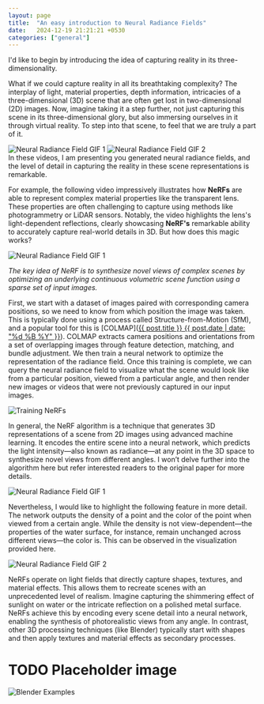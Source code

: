 ```yaml
---
layout: page
title:  "An easy introduction to Neural Radiance Fields"
date:   2024-12-19 21:21:21 +0530
categories: ["general"]
---
```

I'd like to begin by introducing the idea of capturing reality in its three-dimensionality.​

What if we could capture reality in all its breathtaking complexity? The interplay of light, material properties, depth information, intricacies of a three-dimensional (3D) scene that are often get lost in two-dimensional (2D) images. Now, imagine taking it a step further, not just capturing this scene in its three-dimensional glory, but also immersing ourselves in it through virtual reality. To step into that scene, to feel that we are truly a part of it.​
<div class="gif-pair">
    <img src="{{ '/assets/2024-12-19/ingp_what_if_1.gif' | prepend: site.baseurl }}" alt="Neural Radiance Field GIF 1">
    <img src="{{ '/assets/2024-12-19/ingp_what_if_2.gif' | prepend: site.baseurl }}" alt="Neural Radiance Field GIF 2">
</div>
In these videos, I am presenting you generated neural radiance fields, and the level of detail in capturing the reality in these scene representations is remarkable.​

For example, the following video impressively illustrates how **NeRFs** are able to represent complex material properties like the transparent lens. These properties are often challenging to capture using methods like photogrammetry or LiDAR sensors. Notably, the video highlights the lens's light-dependent reflections, clearly showcasing **NeRF's** remarkable ability to accurately capture real-world details in 3D. But how does this magic works?​

<img src="{{ '/assets/2024-12-19/sensor_ngp.gif' | prepend: site.baseurl }}" alt="Neural Radiance Field GIF 1">

*The key idea of NeRF is to synthesize novel views of complex scenes by optimizing an underlying continuous volumetric scene function using a sparse set of input images.*

First, we start with a dataset of images paired with corresponding camera positions, so we need to know from which position the image was taken. This is typically done using a process called Structure-from-Motion (SfM), and a popular tool for this is [COLMAP](<a href="{{ post.url | prepend: site.baseurl }}"><span class="post-teaser__title">{{ post.title }}</span> <span class="post-teaser__date">{{ post.date | date: "%d %B %Y" }}</span></a>). COLMAP extracts camera positions and orientations from a set of overlapping images through feature detection, matching, and bundle adjustment. We then train a neural network to optimize the representation of the radiance field. Once this training is complete, we can query the neural radiance field to visualize what the scene would look like from a particular position, viewed from a particular angle, and then render new images or videos that were not previously captured in our input images.

<img src="{{ '/assets/2024-12-19/input_output_nerfs.png' | prepend: site.baseurl }}" alt="Training NeRFs">

In general, the NeRF algorithm is a technique that generates 3D representations of a scene from 2D images using advanced machine learning. It encodes the entire scene into a neural network, which predicts the light intensity—also known as radiance—at any point in the 3D space to synthesize novel views from different angles. I won’t delve further into the algorithm here but refer interested readers to the original paper for more details.

<img src="{{ '/assets/2024-12-19/nerfs_process.png' | prepend: site.baseurl }}" alt="Neural Radiance Field GIF 1">

Nevertheless, I would like to highlight the following feature in more detail. The network outputs the density of a point and the color of the point when viewed from a certain angle. While the density is not view-dependent—the properties of the water surface, for instance, remain unchanged across different views—the color is. This can be observed in the visualization provided here.

<img src="{{ '/assets/2024-12-19/radiance_field.png' | prepend: site.baseurl }}" alt="Neural Radiance Field GIF 2">

NeRFs operate on light fields that directly capture shapes, textures, and material effects. This allows them to recreate scenes with an unprecedented level of realism. Imagine capturing the shimmering effect of sunlight on water or the intricate reflection on a polished metal surface. NeRFs achieve this by encoding every scene detail into a neural network, enabling the synthesis of photorealistic views from any angle. In contrast, other 3D processing techniques (like Blender) typically start with shapes and then apply textures and material effects as secondary processes. 
# TODO Placeholder image
<img src="{{ '/assets/2024-12-19/blender.png' | prepend: site.baseurl }}" alt="Blender Examples">
